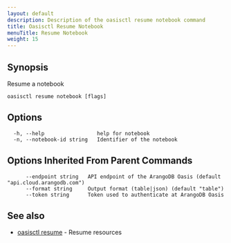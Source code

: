 ```yaml
---
layout: default
description: Description of the oasisctl resume notebook command
title: Oasisctl Resume Notebook
menuTitle: Resume Notebook
weight: 15
---
```

## Synopsis
Resume a notebook

```
oasisctl resume notebook [flags]
```

## Options
```
  -h, --help                 help for notebook
  -n, --notebook-id string   Identifier of the notebook
```

## Options Inherited From Parent Commands
```
      --endpoint string   API endpoint of the ArangoDB Oasis (default "api.cloud.arangodb.com")
      --format string     Output format (table|json) (default "table")
      --token string      Token used to authenticate at ArangoDB Oasis
```

## See also
* [oasisctl resume](_index.md)	 - Resume resources

